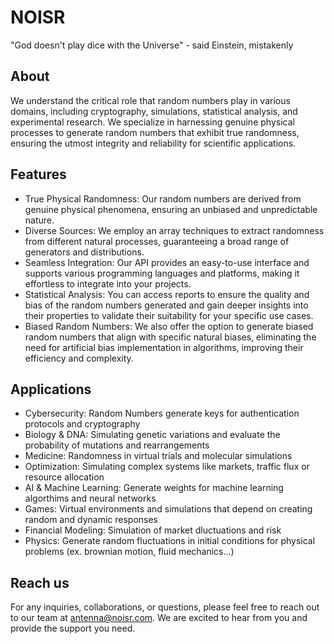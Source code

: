 # NOISR

"God doesn't play dice with the Universe" - said Einstein, mistakenly

## About

We understand the critical role that random numbers play in various domains, including cryptography, simulations, statistical analysis, and experimental research. We specialize in harnessing genuine physical processes to generate random numbers that exhibit true randomness, ensuring the utmost integrity and reliability for scientific applications.

## Features

- True Physical Randomness: Our random numbers are derived from genuine physical phenomena, ensuring an unbiased and unpredictable nature.
- Diverse Sources: We employ an array techniques to extract randomness from different natural processes, guaranteeing a broad range of generators and  distributions.
- Seamless Integration: Our API provides an easy-to-use interface and supports various programming languages and platforms, making it effortless to integrate into your projects.
- Statistical Analysis: You can access reports to ensure the quality and bias of the random numbers generated and gain deeper insights into their properties to validate their suitability for your specific use cases.
- Biased Random Numbers: We also offer the option to generate biased random numbers that align with specific natural biases, eliminating the need for artificial bias implementation in algorithms, improving their efficiency and complexity.

## Applications

- Cybersecurity: Random Numbers generate keys for authentication protocols and cryptography
- Biology & DNA: Simulating genetic variations and evaluate the probability of mutations and rearrangements
- Medicine: Randomness in virtual trials and molecular simulations
- Optimization: Simulating complex systems like markets, traffic flux or resource allocation
- AI & Machine Learning: Generate weights for machine learning algorthims and neural networks
- Games: Virtual environments and simulations that depend on creating random and dynamic responses
- Financial Modeling: Simulation of market dluctuations and risk
- Physics: Generate random fluctuations in initial conditions for physical problems (ex. brownian motion, fluid mechanics...)

## Reach us

For any inquiries, collaborations, or questions, please feel free to reach out to our team at antenna@noisr.com.
We are excited to hear from you and provide the support you need.
